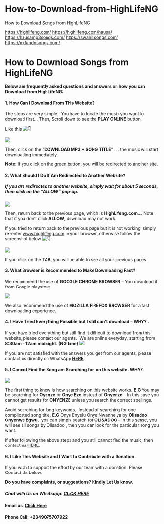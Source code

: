 # How-to-Download-from-HighLifeNG
How to Download Songs from HighLifeNG

https://highlifeng.com/
https://highlifeng.com/hausa/
https://hausamp3songs.com/
https://swahilisongs.com/
https://mdundosongs.com/

How to Download Songs from HighLifeNG
======================================

**Below are frequently asked questions and answers on how you can Download from HighLifeNG:**

#### **1\. How Can I Download From This Website?** 

The steps are very simple.  You have to locate the music you want to download first… Then, Scroll down to see the **PLAY ONLINE** button.

Like this ![👇](https://s.w.org/images/core/emoji/14.0.0/svg/1f447.svg)

![](https://i0.wp.com/highlifeng.com/wp-content/uploads/2021/04/PicsArt_04-11-11.27.39.gif?resize=696%2C913&ssl=1)

Then, click on the “**DOWNLOAD MP3 + SONG TITLE**” …. the music will start downloading immediately.

**Note**: If you click on the green button, you will be redirected to another site.

#### **2\. What Should I Do If Am Redirected to Another Website?** 

##### If you are redirected to another website, simply wait for about 5 seconds, then click on the “**ALLOW”** pop-up.

![](https://i0.wp.com/highlifeng.com/wp-content/uploads/2020/07/Screenshot_20200710-164935.png?resize=300%2C150&ssl=1)

Then, return back to the previous page, which is **HighLifeng.com**…. Note that if you don’t click **ALLOW**, download may not work.

If you tried to return back to the previous page but it is not working, simply re-enter www.highlifeng.com in your browser, otherwise follow the screenshot below ![👇](https://s.w.org/images/core/emoji/14.0.0/svg/1f447.svg):

![](https://i0.wp.com/highlifeng.com/wp-content/uploads/2020/07/Screenshot_20200710-165552.png?resize=200%2C300&ssl=1)

If you click on the **TAB**, you will be able to see all your previous pages.

#### **3\. What Browser is Recommended to Make Downloading Fast?** 

We recommend the use of **GOOGLE CHROME BROWSER** – You download it from Google playstore.

![](https://i0.wp.com/highlifeng.com/wp-content/uploads/2020/07/images-69.jpeg?resize=300%2C168&ssl=1)

We also recommend the use of **MOZILLA FIREFOX BROWSER** for a fast downloading experience.

#### **4\. I Have Tried Everything Possible but I still can’t download – WHY? .**

If you have tried everything but still find it difficult to download from this website, please contact our agents.  We are online everyday, starting from **8:30am – 12am midnight. (NG time)** ![](https://i0.wp.com/highlifeng.com/wp-content/uploads/2020/07/Screenshot_20200710-170600.png?resize=300%2C208&ssl=1)

If you are not satisfied with the answers you get from our agents, please contact us directly on WhatsApp [**HERE**](https://wa.me/2349067945452?text=Hello%20HighLifeng!).

#### **5\. I Cannot Find the Song am Searching for, on this website. WHY?** 

![](https://i0.wp.com/highlifeng.com/wp-content/uploads/2020/07/Screenshot_20200710-172116.png?resize=300%2C238&ssl=1)

The first thing to know is how searching on this website works. **E.G** You may be searching for **Oyenze** or **Onye Eze** instead of **Onyenze** – In this case you cannot get results for **ONYENZE** unless you search the correct spellings.

Avoid searching for long keywords.  Instead of searching for one complicated song title, **E.G** Onye Enyelu Onye Nwanne ya by **Olisadoo Onyenwe Egwu**,  you can simply search for **OLISADOO** – in this sense, you will see all songs by Olisadoo , then you can look for the particular song you want.

If after following the above steps and you still cannot find the music, then contact us [**HERE**](https://wa.me/2349067945452?text=Hello%20HighLifeng!).

#### **6\. I Like This Website and I Want to Contribute with a Donation.**

If you wish to support the effort by our team with a donation. Please Contact Us below:

**Do you have complaints, or suggestions? Kindly Let Us know.**

##### Chat with Us on Whatsapp: [**CLICK HERE**](https://wa.me/09067945452?text=Hello%20HighLifeng)

#### Email us: [**Click Here**](mailto:HighlifeNgmedia@gmail.com) 

#### Phone Call: **+2349075707922**